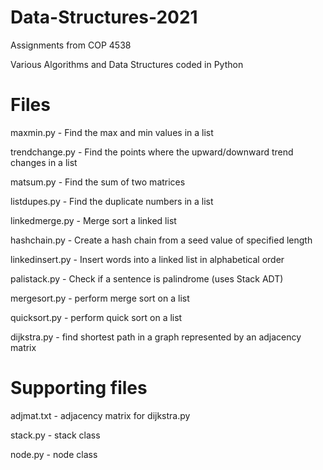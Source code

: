 # Data-Structures-2021
Assignments from COP 4538

Various Algorithms and Data Structures coded in Python

# Files
maxmin.py - Find the max and min values in a list

trendchange.py - Find the points where the upward/downward trend changes in a list

matsum.py - Find the sum of two matrices

listdupes.py - Find the duplicate numbers in a list

linkedmerge.py - Merge sort a linked list

hashchain.py - Create a hash chain from a seed value of specified length

linkedinsert.py - Insert words into a linked list in alphabetical order

palistack.py - Check if a sentence is palindrome (uses Stack ADT)

mergesort.py - perform merge sort on a list

quicksort.py - perform quick sort on a list

dijkstra.py - find shortest path in a graph represented by an adjacency matrix

# Supporting files
adjmat.txt - adjacency matrix for dijkstra.py

stack.py - stack class

node.py - node class

